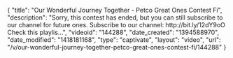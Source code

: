 {
    "title": "Our Wonderful Journey Together - Petco Great Ones Contest Fi",
    "description": "Sorry, this contest has ended, but you can still subscribe to our channel for future ones. Subscribe to our channel: http:\/\/bit.ly\/12dY9oO Check this playlis...",
    "videoid": "144288",
    "date_created": "1394588970",
    "date_modified": "1418181168",
    "type": "captivate",
    "layout": "video",
    "url": "\/v\/our-wonderful-journey-together-petco-great-ones-contest-fi\/144288"
}